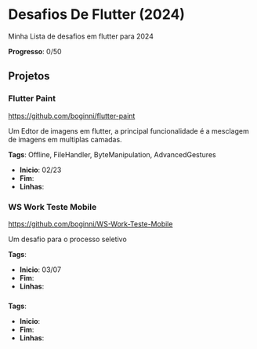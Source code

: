 # Desafios De Flutter (2024)
Minha Lista de desafios em flutter para 2024

**Progresso**: 0/50

## Projetos

### Flutter Paint 
https://github.com/boginni/flutter-paint

Um Edtor de imagens em flutter, a principal funcionalidade é a mesclagem de imagens em multiplas camadas.

**Tags**: Offline, FileHandler, ByteManipulation, AdvancedGestures

 * **Inicio**: 02/23
 * **Fim**:
 * **Linhas**:


### WS Work Teste Mobile
https://github.com/boginni/WS-Work-Teste-Mobile

Um desafio para o processo seletivo

**Tags**: 

 * **Inicio**: 03/07
 * **Fim**:
 * **Linhas**:


### 

**Tags**: 

 * **Inicio**: 
 * **Fim**:
 * **Linhas**:
